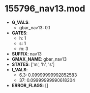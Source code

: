 # 155796_nav13.mod

- **G_VALS**:
  - gbar_nav13: 0.1
- **GATES**:
  - h: 1
  - s: 1
  - m: 3
- **SUFFIX**: nav13
- **GMAX_NAME**: gbar_nav13
- **STATES**: ['m', 'h', 's']
- **I_VALS**:
  - 6.3: 0.09999999992852583
  - 37: 0.09999999990618204
- **ERROR_FLAGS**: []
